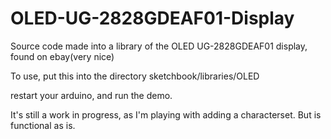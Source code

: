 OLED-UG-2828GDEAF01-Display
===========================

Source code made into a library of the OLED UG-2828GDEAF01 display, found on ebay(very nice)

To use, put this into the directory 
sketchbook/libraries/OLED

restart your arduino, and run the demo.

It's still a work in progress, as I'm playing with adding a characterset. But is functional as is.

